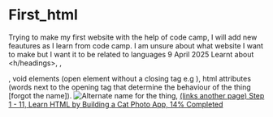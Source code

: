 # First_html
Trying to make my first website with the help of code camp, I will add new feautures as I learn from code camp. I am unsure about what website I want to make but I want it to be related to languages
9 April 2025
Learnt about <h/headings>, <body>, <main>, void elements (open element without a closing tag e.g <img>), html attributes (words next to the opening tag that determine the behaviour of the thing [forgot the name]). <img src="Link of something" alt = "Alternate name for the thing">, <a href = ...> (links another page)
Step 1 - 11, Learn HTML by Building a Cat Photo App, 14% Completed
